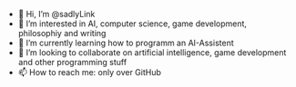 - 👋 Hi, I’m @sadlyLink
- 👀 I’m interested in AI, computer science, game development, philosophiy and writing
- 🌱 I’m currently learning how to programm an AI-Assistent
- 💞️ I’m looking to collaborate on artificial intelligence, game development and other programming stuff
- 📫 How to reach me: only over GitHub
